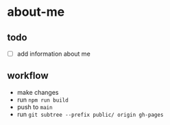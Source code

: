 # about-me

## todo
- [ ] add information about me

## workflow
- make changes 
- run `npm run build`
- push to `main`
- run `git subtree --prefix public/ origin gh-pages`
